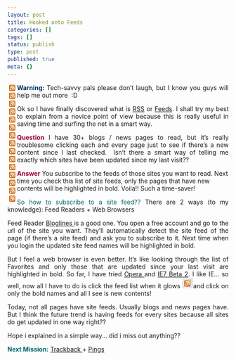 ```yaml
---
layout: post
title: Hooked onto Feeds
categories: []
tags: []
status: publish
type: post
published: true
meta: {}
---
```

<p align="justify"><font color="#003366"><strong><img align="left" src="/img/fd.jpg" height="271" style="height: 271px" />Warning:</strong> </font>Tech-savvy pals please don’t laugh, but I know you guys will help me out more  :D</p>
<p align="justify">Ok so I have finally discovered what is <a target="_blank" href="http://en.wikipedia.org/wiki/RSS_%28file_format%29">RSS</a> or <a target="_blank" href="http://faq.wordpress.com/2006/04/19/feeds-stats-readers-and-more/">Feeds</a>. I shall try my best to explain from a novice point of view because this is really useful in saving time and surfing the net in a smart way.</p>
<p align="justify"><strong><font color="#990033">Question</font></strong> I have 30+ blogs / news pages to read, but it’s really troublesome clicking each and every page just to see if there’s a new content since I last checked.  Isn’t there a smart way of telling me exactly which sites have been updated since my last visit??</p>
<font color="#990033"><strong>Answer</strong></font> You subscribe to the feeds of those sites you want to read. Next time you check this list of site feeds, only the pages that have new contents will be highlighted in bold. Voila!! Such a time-saver!

<p align="justify"><font color="#006666">So how to subscribe to a site feed??</font>
There are 2 ways (to my knowledge): Feed Readers + Web Browsers
<p align="justify">Feed Reader <a target="_blank" href="http://bloglines.com/">Bloglines </a>is a good one. You open a free account and go to the url of the site you want. They’ll automatically detect the site feed of the page (if there’s a site feed) and ask you to subscribe to it. Next time when you login the updated site feed names will be highlighted in bold.</p>
<p align="justify">But I feel a web browser is even better. It’s like looking through the list of Favorites and only those that are updated since your last visit are highlighted in bold. So far, I have tried <a target="_blank" href="http://www.opera.com/download/">Opera </a>and <a target="_blank" href="http://www.microsoft.com/downloads/details.aspx?FamilyID=6a51eb05-c805-4fec-8e57-3806bd594179&amp;DisplayLang=en">IE7 Beta 2</a>. I like IE... so well, now all I have to do is click the feed list when it glows <img src="/img/gl.jpg" />and click on only the bold names and all I see is new contents!</p>
<p align="justify">Today, not all pages have site feeds. Usually blogs and news pages have. But I think the future trend is having feeds for every sites because all sites do get updated in one way right??</p>
<p align="justify">Hope i explained in a simple way... did i miss out anything??</p>
<strong><font color="#006666">Next Mission:</font></strong> <a target="_blank" href="http://codex.wordpress.org/Introduction_to_Blogging#Trackbacks">Trackback </a>+ <a target="_blank" href="http://codex.wordpress.org/Introduction_to_Blogging#Pingbacks">Pings</a>
